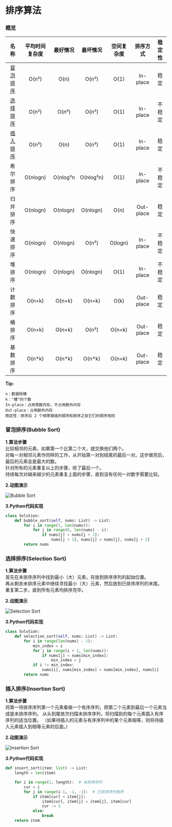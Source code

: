 # 排序算法

### 概览

| 名称 | 平均时间复杂度 | 最好情况 | 最坏情况 | 空间复杂度 | 排序方式 | 稳定性 |
| :------------: | :------------: | :------------: | :------------: | :------------: | :------------: | :------------: |
| [冒泡排序](#bubble_sort) | O(n²) | O(n) | O(n²) | O(1) | In-place | 稳定 |
| [选择排序](#selection_sort) | O(n²) | O(n²) | O(n²) | O(1) | In-place | 不稳定 |
| [插入排序](#insertion_sort) | O(n²) | O(n) | O(n²) | O(1) | In-place | 稳定 |
| 希尔排序 | O(nlogn) | O(nlog²n | O(nlog²n) | O(1) | In-place | 不稳定 |
| 归并排序 | O(nlogn) | O(nlogn) | O(nlogn) | O(n) | Out-place | 稳定 |
| 快速排序 | O(nlogn) | O(nlogn) | O(n²) | O(logn) | In-place | 不稳定 |
| 堆排序 | O(nlogn) | O(nlogn) | O(nlogn) | O(1) | In-place | 不稳定 |
| 计数排序 | O(n+k) | O(n+k) | O(n+k) | O(k) | Out-place| 稳定 |
| 桶排序 | O(n+k) | O(n+k) | O(n²) | O(n+k) | Out-place | 稳定 |
| 基数排序 | O(n*k) | O(n*k) | O(n*k) | O(n+k) | Out-place | 稳定 |

**Tip:**
```code
n：数据规模
k："桶"的个数
In-place：占用常数内存，不占用额外内存
Out-place：占用额外内存
稳定性：排序后 2 个相等键值的顺序和排序之前它们的顺序相同
```
### <span id="bubble_sort">冒泡排序(Bubble Sort)</span>

**1.算法步骤**  
比较相邻的元素。如果第一个比第二个大，就交换他们两个。  
对每一对相邻元素作同样的工作，从开始第一对到结尾的最后一对。这步做完后，最后的元素会是最大的数。  
针对所有的元素重复以上的步骤，除了最后一个。  
持续每次对越来越少的元素重复上面的步骤，直到没有任何一对数字需要比较。

**2.动图演示**

![Bubble Sort](https://blog-1257205512.cos.ap-shanghai.myqcloud.com/wp-content/uploads/2021/04/bubbleSort.gif "Bubble Sort")

**3.Python代码实现**
```python
class Solution:
    def bubble_sort(self, nums: List) -> List:
        for i in range(1, len(nums)):
            for j in range(0, len(nums) - i):
                if nums[j] > nums[j + 1]:
                    nums[j + 1], nums[j] = nums[j], nums[j + 1]
        return nums
```

### <span id="selection_sort">选择排序(Selection Sort)</span>

**1.算法步骤**  
首先在未排序序列中找到最小（大）元素，存放到排序序列的起始位置。  
再从剩余未排序元素中继续寻找最小（大）元素，然后放到已排序序列的末尾。  
重复第二步，直到所有元素均排序完毕。  

**2.动图演示**

![Selection Sort](https://blog-1257205512.cos.ap-shanghai.myqcloud.com/wp-content/uploads/2021/04/selectionSort.gif "Selection Sort")

**3.Python代码实现**
```python
class Solution:
    def selection_sort(self, nums: List) -> List:
        for i in range(len(nums) - 1):
            min_index = i
            for j in range(i + 1, len(nums)):
                if nums[j] < nums[min_index]:
                    min_index = j
            if i != min_index:
                nums[i], nums[min_index] = nums[min_index], nums[i]
        return nums
```

### <span id="insertion_sort">插入排序(Insertion Sort)</span>

**1.算法步骤**  
将第一待排序序列第一个元素看做一个有序序列，把第二个元素到最后一个元素当成是未排序序列。
从头到尾依次扫描未排序序列，将扫描到的每个元素插入有序序列的适当位置。
（如果待插入的元素与有序序列中的某个元素相等，则将待插入元素插入到相等元素的后面。） 

**2.动图演示**

![Insertion Sort](https://blog-1257205512.cos.ap-shanghai.myqcloud.com/wp-content/uploads/2021/09/insertionSort.gif "Insertion Sort")

**3.Python代码实现**
```python
def insert_sort(item: list) -> List:
    length = len(item)

    for i in range(1, length):  # 未排序序列
        cur = i
        for j in range(i-1, -1, -1):  # 已排序序列倒序
            if item[cur] < item[j]:
                item[cur], item[j] = item[j], item[cur]
                cur -= 1
            else:
                break
    return item
```